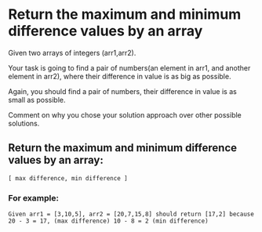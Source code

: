# Return the maximum and minimum difference values by an array

Given two arrays of integers (arr1,arr2). 

Your task is going to find a pair of numbers(an element in arr1, and another element in arr2), where their difference in value is as big as possible. 

Again, you should find a pair of numbers, their difference in value is as small as possible. 

Comment on why you chose your solution approach over other possible solutions.

## Return the maximum and minimum difference values by an array:
``[ max difference, min difference ]``

### For example:


`Given arr1 = [3,10,5], arr2 = [20,7,15,8]
 should return [17,2]
 because
 20 - 3 = 17, (max difference) 10 - 8 = 2 (min difference)`

